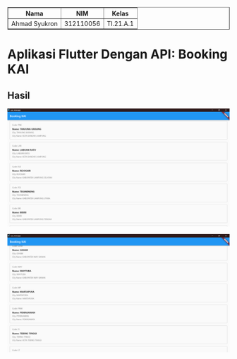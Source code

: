 <body>
    <table border="1">
        <tr>
            <th> Nama</th>
            <th>NIM</th>
            <th>Kelas</th>
        </tr>
        <tr>
            <td>Ahmad Syukron</td>
            <td>312110056</td>
            <td>TI.21.A.1</td>
        </tr>
    </table>
</body>

# Aplikasi Flutter Dengan API: Booking KAI
## Hasil
![gambar 01](asset/hasil_1.png)
<br>

![gambar 02](asset/hasil_2.png)